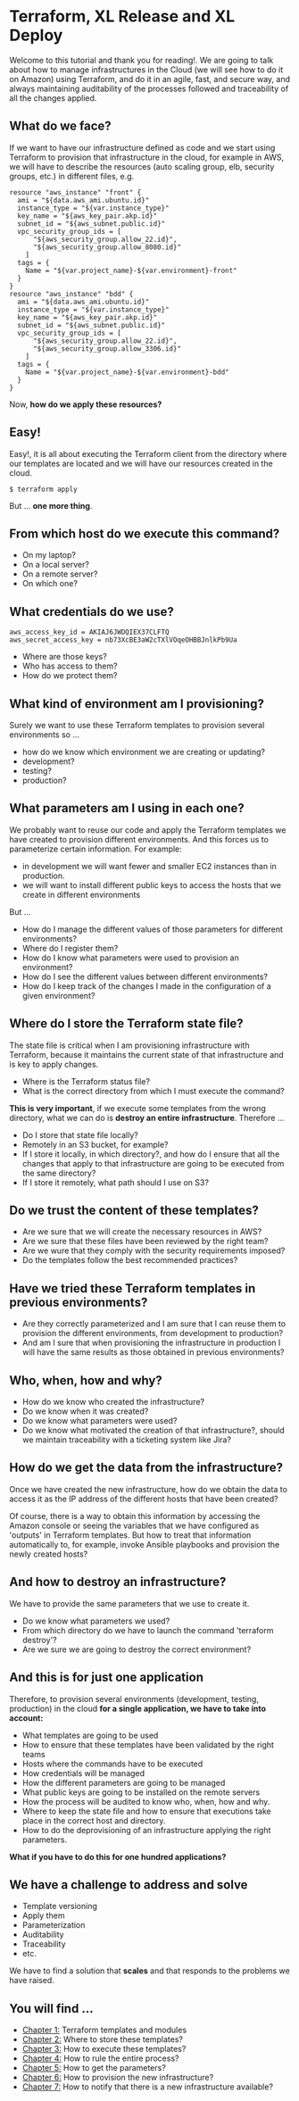# Terraform, XL Release and XL Deploy
Welcome to this tutorial and thank you for reading!. We are going to talk about how to manage infrastructures in the Cloud (we will see how to do it on Amazon) using Terraform, and do it in an agile, fast, and secure way, and always maintaining auditability of the processes followed and traceability of all the changes applied.

## What do we face?
If we want to have our infrastructure defined as code and we start using Terraform to provision that infrastructure in the cloud, for example in AWS, we will have to describe the resources (auto scaling group, elb, security groups, etc.) in different files, e.g.

```
resource "aws_instance" "front" {
  ami = "${data.aws_ami.ubuntu.id}"
  instance_type = "${var.instance_type}"
  key_name = "${aws_key_pair.akp.id}"
  subnet_id = "${aws_subnet.public.id}"
  vpc_security_group_ids = [
      "${aws_security_group.allow_22.id}",
      "${aws_security_group.allow_8080.id}"
    ]
  tags = {
    Name = "${var.project_name}-${var.environment}-front"
  }
}
resource "aws_instance" "bdd" {
  ami = "${data.aws_ami.ubuntu.id}"
  instance_type = "${var.instance_type}"
  key_name = "${aws_key_pair.akp.id}"
  subnet_id = "${aws_subnet.public.id}"
  vpc_security_group_ids = [
      "${aws_security_group.allow_22.id}",
      "${aws_security_group.allow_3306.id}"
    ]
  tags = {
    Name = "${var.project_name}-${var.environment}-bdd"
  }
}
```

Now, **how do we apply these resources?**

## Easy!
Easy!, it is all about executing the Terraform client from the directory where our templates are located and we will have our resources created in the cloud.
```
$ terraform apply
```
But ... **one more thing**.

## From which host do we execute this command?
* On my laptop?
* On a local server?
* On a remote server?
* On which one?

## What credentials do we use?
```
aws_access_key_id = AKIAJ6JWDQIEX37CLFTQ
aws_secret_access_key = nb73XcBE3aW2cTXlVOqeOHBBJnlkPb9Ua
```
* Where are those keys?
* Who has access to them?
* How do we protect them?

## What kind of environment am I provisioning?
Surely we want to use these Terraform templates to provision several environments so ...
* how do we know which environment we are creating or updating?
* development?
* testing?
* production?

## What parameters am I using in each one?
We probably want to reuse our code and apply the Terraform templates we have created to provision different environments. And this forces us to parameterize certain information. For example:
* in development we will want fewer and smaller EC2 instances than in production.
* we will want to install different public keys to access the hosts that we create in different environments

But ...
* How do I manage the different values of those parameters for different environments?
* Where do I register them?
* How do I know what parameters were used to provision an environment?
* How do I see the different values between different environments?
* How do I keep track of the changes I made in the configuration of a given environment?

## Where do I store the Terraform state file?
The state file is critical when I am provisioning infrastructure with Terraform, because it maintains the current state of that infrastructure and is key to apply changes.
* Where is the Terraform status file?
* What is the correct directory from which I must execute the command?

**This is very important**, if we execute some templates from the wrong directory, what we can do is **destroy an entire infrastructure**.
Therefore ...
* Do I store that state file locally?
* Remotely in an S3 bucket, for example?
* If I store it locally, in which directory?, and how do I ensure that all the changes that apply to that infrastructure are going to be executed from the same directory?
* If I store it remotely, what path should I use on S3?

## Do we trust the content of these templates?
* Are we sure that we will create the necessary resources in AWS?
* Are we sure that these files have been reviewed by the right team?
* Are we wure that they comply with the security requirements imposed?
* Do the templates follow the best recommended practices?

## Have we tried these Terraform templates in previous environments?
* Are they correctly parameterized and I am sure that I can reuse them to provision the different environments, from development to production?
* And am I sure that when provisioning the infrastructure in production I will have the same results as those obtained in previous environments?

## Who, when, how and why?
* How do we know who created the infrastructure?
* Do we know when it was created?
* Do we know what parameters were used?
* Do we know what motivated the creation of that infrastructure?, should we maintain traceability with a ticketing system like Jira?

## How do we get the data from the infrastructure?
Once we have created the new infrastructure, how do we obtain the data to access it as the IP address of the different hosts that have been created?

Of course, there is a way to obtain this information by accessing the Amazon console or seeing the variables that we have configured as 'outputs' in Terraform templates. But how to treat that information automatically to, for example, invoke Ansible playbooks and provision the newly created hosts?

## And how to destroy an infrastructure?
We have to provide the same parameters that we use to create it.
* Do we know what parameters we used?
* From which directory do we have to launch the command 'terraform destroy'?
* Are we sure we are going to destroy the correct environment?

## And this is for just one application
Therefore, to provision several environments (development, testing, production) in the cloud **for a single application, we have to take into account:**
* What templates are going to be used
* How to ensure that these templates have been validated by the right teams
* Hosts where the commands have to be executed
* How credentials will be managed
* How the different parameters are going to be managed
* What public keys are going to be installed on the remote servers
* How the process will be audited to know who, when, how and why.
* Where to keep the state file and how to ensure that executions take place in the correct host and directory.
* How to do the deprovisioning of an infrastructure applying the right parameters.

**What if you have to do this for one hundred applications?**

## We have a challenge to address and solve
* Template versioning
* Apply them
* Parameterization
* Auditability
* Traceability
* etc.

We have to find a solution that **scales** and that responds to the problems we have raised.

## You will find ...
* [Chapter 1:](chapter01/README.md) Terraform templates and modules
* [Chapter 2:](chapter02/README.md) Where to store these templates?
* [Chapter 3:](chapter03/README.md) How to execute these templates?
* [Chapter 4:](chapter04/README.md) How to rule the entire process?
* [Chapter 5:](chapter05/README.md) How to get the parameters?
* [Chapter 6:](chapter06/README.md) How to provision the new infrastructure?
* [Chapter 7:](chapter07/README.md) How to notify that there is a new infrastructure available?
